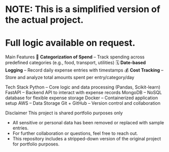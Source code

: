 # NOTE: This is a simplified version of the actual project.
# Full logic available on request.


Main Features
📂 **Categorization of Spend** – Track spending across predefined categories (e.g., food, transport, utilities)
🗓️ **Date-based Logging** – Record daily expense entries with timestamps
💰 **Cost Tracking** – Store and analyze total amounts spent per entry/category/day

Tech Stack
Python – Core logic and data processing (Pandas, Scikit-learn)
FastAPI – Backend API to interact with expense records
MongoDB – NoSQL database for flexible expense storage
Docker – Containerized application setup
AWS – Data Storage
Git + GitHub – Version control and collaboration

Disclaimer
This project is shared portfolio purposes only
- All sensitive or personal data has been removed or replaced with sample entries.
- For further collaboration or questions, feel free to reach out.
- This repository includes a stripped-down version of the original project for portfolio purposes.  